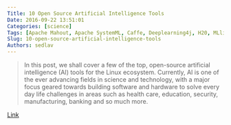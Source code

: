 ```yaml
---
Title: 10 Open Source Artificial Intelligence Tools
Date: 2016-09-22 13:51:01
Categories: [science]
Tags: [Apache Mahout, Apache SystemML, Caffe, Deeplearning4j, H20, MLlib, NuPIC, OpenCyc, OpenNN, Oryx 2]
Slug: 10-open-source-artificial-intelligence-tools
Authors: sedlav
---
```


> In this post, we shall cover a few of the top, open-source artificial intelligence (AI) tools for the Linux ecosystem. Currently, AI is one of the ever advancing fields in science and technology, with a major focus geared towards building software and hardware to solve every day life challenges in areas such as health care, education, security, manufacturing, banking and so much more.

[Link](http://www.tecmint.com/open-source-artificial-intelligence-tools-softwares-linux/)

